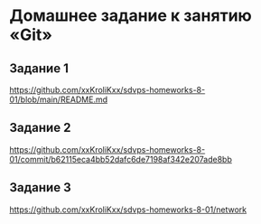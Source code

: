 # Домашнее задание к занятию «Git»

## Задание 1

https://github.com/xxKroliKxx/sdvps-homeworks-8-01/blob/main/README.md

## Задание 2

https://github.com/xxKroliKxx/sdvps-homeworks-8-01/commit/b62115eca4bb52dafc6de7198af342e207ade8bb

## Задание 3

https://github.com/xxKroliKxx/sdvps-homeworks-8-01/network